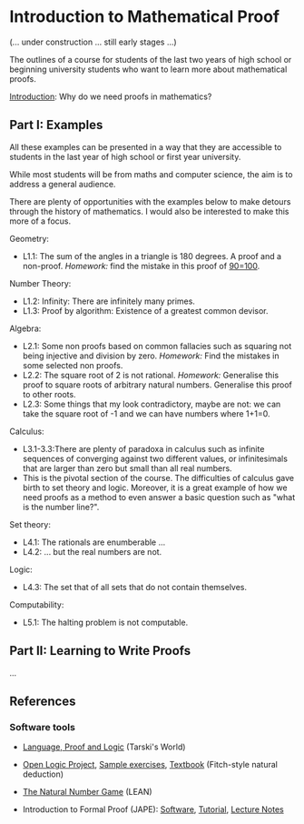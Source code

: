# Introduction to Mathematical Proof

(... under construction ... still early stages ...)

The outlines of a course for students of the last two years of high school or beginning university students who want to learn more about mathematical proofs.

[Introduction](introduction.md): Why do we need proofs in mathematics?

## Part I: Examples

All these examples can be presented in a way that they are accessible to students in the last year of high school or first year university. 

While most students will be from maths and computer science, the aim is to address a general audience. 

There are plenty of opportunities with the examples below to make detours through the history of mathematics. I would also be interested to make this more of a focus.

Geometry: 
- L1.1: The sum of the angles in a triangle is 180 degrees. A proof and a non-proof.
*Homework:* find the mistake in this proof of [90=100](https://cnx.org/contents/OD1Lhy17@20.20:5gTEWfDM@8/90-100-A-Proof).

Number Theory: 
- L1.2: Infinity: There are infinitely many primes. 
- L1.3: Proof by algorithm: Existence of a greatest common devisor. 

Algebra: 
- L2.1: Some non proofs based on common fallacies such as squaring not being injective and division by zero.
 *Homework:* Find the mistakes in some selected non proofs.
- L2.2: The square root of 2 is not rational.
*Homework:* Generalise this proof to square roots of arbitrary natural numbers. Generalise this proof to other roots.
- L2.3: Some things that my look contradictory, maybe are not: we can take the square root of -1 and we can have numbers where 1+1=0.

Calculus: 
- L3.1-3.3:There are plenty of paradoxa in calculus such as infinite sequences of converging against two different values, or infinitesimals that are larger than zero but small than all real numbers. 
- This is the pivotal section of the course. The difficulties of calculus gave birth to set theory and logic. Moreover, it is a great example of how we need proofs as a method to even answer a basic question such as "what is the number line?".

Set theory: 
- L4.1: The rationals are enumberable ... 
- L4.2: ... but the real numbers are not. 

Logic:
- L4.3: The set that of all sets that do not contain themselves. 

Computability: 

- L5.1: The halting problem is not computable.

## Part II: Learning to Write Proofs

...

## References

### Software tools

- [Language, Proof and Logic](https://www.gradegrinder.net/Products/lpl-index.html) (Tarski's World)

- [Open Logic Project](http://proofs.openlogicproject.org/), [Sample exercises](http://proofs.openlogicproject.org/fol-exs.html), [Textbook](http://forallx.openlogicproject.org/) (Fitch-style natural deduction)

- [The Natural Number Game](https://wwwf.imperial.ac.uk/~buzzard/xena/natural_number_game/) (LEAN)

- Introduction to Formal Proof (JAPE): [Software](http://www.cs.ox.ac.uk/people/bernard.sufrin/personal/jape.org/japeforallindex.html), [Tutorial](http://www.cs.ox.ac.uk/people/bernard.sufrin/personal/jape.org/OXFORDIFP/Jape/JapeForIFP.pdf), [Lecture Notes](http://www.cs.ox.ac.uk/people/bernard.sufrin/personal/jape.org/OXFORDIFP/Lectures/)


